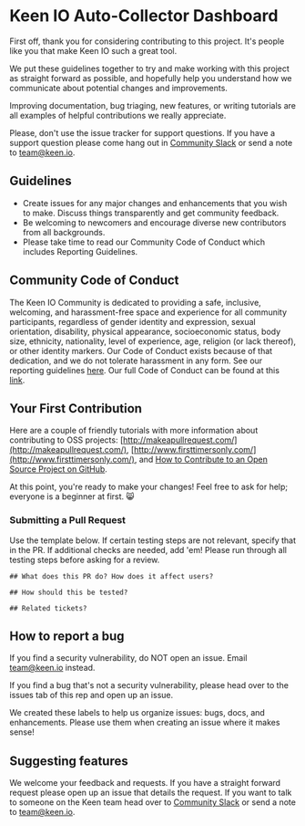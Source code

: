 # Keen IO Auto-Collector Dashboard

First off, thank you for considering contributing to this project. It's people like you that make Keen IO such a great tool.

We put these guidelines together to try and make working with this project as straight forward as possible, and hopefully help you understand how we communicate about potential changes and improvements.

Improving documentation, bug triaging, new features, or writing tutorials are all examples of helpful contributions we really appreciate.

Please, don't use the issue tracker for support questions. If you have a support question please come hang out in [Community Slack](http://slack.keen.io/) or send a note to [team@keen.io](mailto:team@keen.io). 

## Guidelines

* Create issues for any major changes and enhancements that you wish to make. Discuss things transparently and get community feedback.
* Be welcoming to newcomers and encourage diverse new contributors from all backgrounds. 
* Please take time to read our Community Code of Conduct which includes Reporting Guidelines.

## Community Code of Conduct 

The Keen IO Community is dedicated to providing a safe, inclusive, welcoming, and harassment-free space and experience for all community participants, regardless of gender identity and expression, sexual orientation, disability, physical appearance, socioeconomic status, body size, ethnicity, nationality, level of experience, age, religion (or lack thereof), or other identity markers. Our Code of Conduct exists because of that dedication, and we do not tolerate harassment in any form. See our reporting guidelines [here](https://github.com/keen/community-code-of-conduct/blob/master/incident-reporting.md). Our full Code of Conduct can be found at this [link](https://github.com/keen/community-code-of-conduct/blob/master/long-form-code-of-conduct.md). 

## Your First Contribution

Here are a couple of friendly tutorials with more information about contributing to OSS projects: [http://makeapullrequest.com/](http://makeapullrequest.com/), [http://www.firsttimersonly.com/](http://www.firsttimersonly.com/), and [How to Contribute to an Open Source Project on GitHub](https://egghead.io/series/how-to-contribute-to-an-open-source-project-on-github).

At this point, you're ready to make your changes! Feel free to ask for help; everyone is a beginner at first. 😸

### Submitting a Pull Request

Use the template below. If certain testing steps are not relevant, specify that in the PR. If additional checks are needed, add 'em! Please run through all testing steps before asking for a review.

```
## What does this PR do? How does it affect users?

## How should this be tested?

## Related tickets?
```

## How to report a bug
If you find a security vulnerability, do NOT open an issue. Email [team@keen.io](mailto:team@keen.io) instead.

If you find a bug that's not a security vulnerability, please head over to the issues tab of this rep and open up an issue.

We created these labels to help us organize issues: bugs, docs, and enhancements. Please use them when creating an issue where it makes sense!

## Suggesting features

We welcome your feedback and requests. If you have a straight forward request please open up an issue that details the request. If you want to talk to someone on the Keen team head over to [Community Slack](http://slack.keen.io/) or send a note to [team@keen.io](mailto:team@keen.io).
